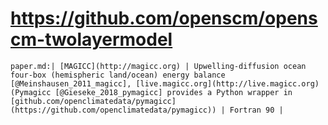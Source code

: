 # https://github.com/openscm/openscm-twolayermodel

```console
paper.md:| [MAGICC](http://magicc.org) | Upwelling-diffusion ocean four-box (hemispheric land/ocean) energy balance [@Meinshausen_2011_magicc], [live.magicc.org](http://live.magicc.org) (Pymagicc [@Gieseke_2018_pymagicc] provides a Python wrapper in [github.com/openclimatedata/pymagicc](https://github.com/openclimatedata/pymagicc)) | Fortran 90 |

```
